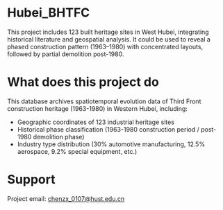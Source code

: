 # Hubei_BHTFC
This project includes 123 built heritage sites in West Hubei, integrating historical literature and geospatial analysis. It could be used to reveal a phased construction pattern (1963–1980) with concentrated layouts, followed by partial demolition post-1980.

# What does this project do
This database archives spatiotemporal evolution data of Third Front construction heritage (1963-1980) in Western Hubei, including:
- Geographic coordinates of 123 industrial heritage sites
- Historical phase classification (1963-1980 construction period / post-1980 demolition phase)
- Industry type distribution (30% automotive manufacturing, 12.5% aerospace, 9.2% special equipment, etc.)

# Support
Project email: chenzx_0107@hust.edu.cn
